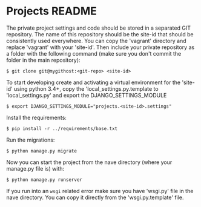 # Projects README

The private project settings and code should be stored in a separated GIT repository. The name of this repository should be the site-id that should be consistently used everywhere. You can copy the 'vagrant' directory and replace 'vagrant' with your 'site-id'. Then include your private repository as a folder with the following command (make sure you don't commit the folder in the main repository):

	$ git clone git@mygithost:<git-repo> <site-id>

To start developing create and activating a virtual environment for the 'site-id' using python 3.4+, copy the 'local_settings.py.template to 'local_settings.py' and export the DJANGO_SETTINGS_MODULE

	$ export DJANGO_SETTINGS_MODULE="projects.<site-id>.settings"

Install the requirements:

	$ pip install -r ../requirements/base.txt

Run the migrations:

    $ python manage.py migrate

Now you can start the project from the nave directory (where your manage.py file is) with:

	$ python manage.py runserver

If you run into an `wsgi` related error make sure you have 'wsgi.py' file in the nave directory. You can copy it directly from the 'wsgi.py.template' file.